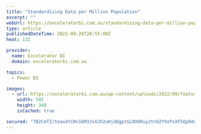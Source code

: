 ```yaml
---
title: "Standardising Data per Million Population"
excerpt: ""
webUrl: https://exceleratorbi.com.au/standardising-data-per-million-population/
type: article
publishedDateTime: 2022-09-26T20:55:00Z
heat: 132

provider:
  name: Excelerator BI
  domain: exceleratorbi.com.au

topics:
  - Power BI

images:
  - url: https://exceleratorbi.com.au/wp-content/uploads/2022/09/featured-image.gif
    width: 592
    height: 348
    isCached: true

secured: "7B2CmTZ/teaxdtCRn16M33vXJh2uHjdQgptGLNX8Ruy2tnUZY9zPxXF5Qp0dqf5ImaV5AdieUBIZqLqjFl6aDokjlBg05Q529cbgcWfT2Oq0uQI/fpju8m1bMmdoG8XxwHl3wq6GhU7blwu+GwIiKfwPd8sYr645q99HerOiB4tn/DLJQ/6V8bIX+Ngmi+S8MrGmewX6zQpLgHv7T+y7Si6u+IH9iM27glatLzdbUHgVBBE06w0yyfshmjHMd9kC7pA3nrO/9F4R9A6bMYs8rSM4IpioIqVRwupLcLeC/dUPBSPHgtgcKUZnLnUd3v84dHQSvG4vlI8gulsBRNohHjJGlInnG5bcGjOdRMyXpZo=;wPQaZMCuS+R1vY/Oz9Rqjw=="
---
```


